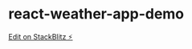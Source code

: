 # react-weather-app-demo

[Edit on StackBlitz ⚡️](https://stackblitz.com/edit/react-weather-app-demo)